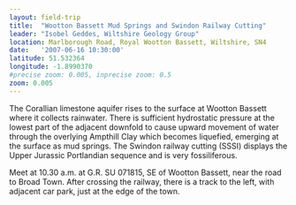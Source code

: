 ```yaml
---
layout: field-trip
title:  "Wootton Bassett Mud Springs and Swindon Railway Cutting"
leader: "Isobel Geddes, Wiltshire Geology Group"
location: Marlborough Road, Royal Wootton Bassett, Wiltshire, SN4
date:   '2007-06-16 10:30:00'
latitude: 51.532364
longitude: -1.8990370
#precise zoom: 0.005, inprecise zoom: 0.5
zoom: 0.005
---
```

The Corallian limestone aquifer rises to the surface at Wootton Bassett where it collects rainwater. There is sufficient hydrostatic pressure at the lowest part of the adjacent downfold to cause upward movement of water through the overlying Ampthill Clay which becomes liquefied, emerging at the surface as mud springs. The Swindon railway cutting (SSSI) displays the Upper Jurassic Portlandian sequence and is very fossiliferous.

Meet at 10.30 a.m. at G.R. SU 071815, SE of Wootton Bassett, near the road to Broad Town. After crossing the railway, there is a track to the left, with adjacent car park, just at the edge of the town.